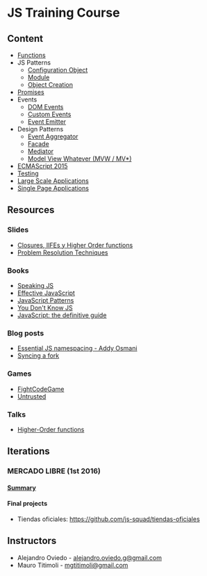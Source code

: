 # JS Training Course

## Content

- [Functions](/functions)
- JS Patterns
    + [Configuration Object](/js-patterns/configuration-object)
    + [Module](/js-patterns/module)
    + [Object Creation](/js-patterns/object-creation)
- [Promises](/promises)
- Events
    + [DOM Events](/events/dom-events)
    + [Custom Events](/events/custom-events)
    + [Event Emitter](/events/event-emitter)
- Design Patterns
    + [Event Aggregator](/design-patterns/event-aggregator)
    + [Facade](/design-patterns/facade)
    + [Mediator](/design-patterns/mediator)
    + [Model View Whatever (MVW / MV*)](/design-patterns/mvw)
- [ECMAScript 2015](/es2015)
- [Testing](/testing)
- [Large Scale Applications](/large-scale-apps)
- [Single Page Applications](/spa)

## Resources

### Slides
- [Closures, IIFEs y Higher Order functions](https://slides.com/a0viedo/closures)
- [Problem Resolution Techniques](https://slides.com/a0viedo/resolucion-de-problemas/)

### Books

- [Speaking JS](http://speakingjs.com)
- [Effective JavaScript](http://effectivejs.com)
- [JavaScript Patterns](http://www.amazon.com/JavaScript-Patterns-Stoyan-Stefanov/dp/0596806752)
- [You Don't Know JS](http://youdontknowjs.com)
- [JavaScript: the definitive guide](http://www.amazon.com/JavaScript-Definitive-Guide-Activate-Guides-ebook/dp/B004XQX4K0)

### Blog posts

- [Essential JS namespacing - Addy Osmani](https://addyosmani.com/blog/essential-js-namespacing/)
- [Syncing a fork](https://help.github.com/articles/syncing-a-fork/)

### Games

- [FightCodeGame](http://fightcodegame.com/)
- [Untrusted](http://alexnisnevich.github.io/untrusted/)

### Talks

- [Higher-Order functions](https://www.youtube.com/watch?v=BMUiFMZr7vk) 

## Iterations

### MERCADO LIBRE (1st 2016)

#### [Summary](https://goo.gl/PXBf5J)

#### Final projects
- Tiendas oficiales: https://github.com/js-squad/tiendas-oficiales

## Instructors

- Alejandro Oviedo - alejandro.oviedo.g@gmail.com
- Mauro Titimoli - mgtitimoli@gmail.com




